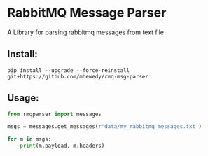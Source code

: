 # RabbitMQ Message Parser

A Library for parsing rabbitmq messages from text file

## Install:
```shell
pip install --upgrade --force-reinstall git+https://github.com/mhewedy/rmq-msg-parser
```

## Usage:
```python
from rmqparser import messages

msgs = messages.get_messages(r'data/my_rabbitmq_messages.txt')

for m in msgs:
    print(m.payload, m.headers)

```
